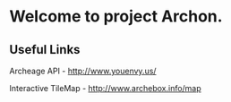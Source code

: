 Welcome to project Archon.
===================

Useful Links
------------

Archeage API - http://www.youenvy.us/

Interactive TileMap - http://www.archebox.info/map
